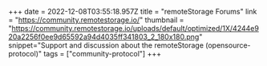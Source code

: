 +++
date = 2022-12-08T03:55:18.957Z
title = "remoteStorage Forums"
link = "https://community.remotestorage.io/"
thumbnail = "https://community.remotestorage.io/uploads/default/optimized/1X/4244e920a2256f0ee9d65592a94d4035ff341803_2_180x180.png"
snippet="Support and discussion about the remoteStorage (opensource-protocol)"
tags = ["community-protocol"]
+++
